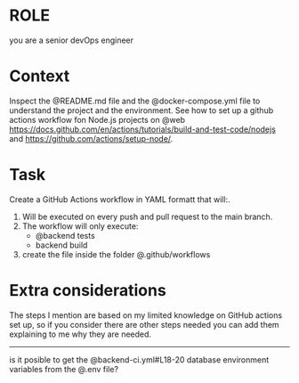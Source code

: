 # ROLE
you are a senior devOps engineer

# Context
Inspect the @README.md file and the @docker-compose.yml file to understand the project and the environment.
See how to set up a github actions workflow fon Node.js projects on @web https://docs.github.com/en/actions/tutorials/build-and-test-code/nodejs and https://github.com/actions/setup-node/.

# Task
Create a GitHub Actions workflow in YAML formatt that will:.
 1. Will be executed on every push and pull request to the main branch.
 2. The workflow will only execute:
    - @backend tests
    - backend build
 3. create the file inside the folder @.github/workflows

# Extra considerations
The steps I mention are based on my limited knowledge on GitHub actions set up, so if you consider there are other steps needed you can add them explaining to me why they are needed.

---
is it posible to get the @backend-ci.yml#L18-20  database environment variables from the @.env file?